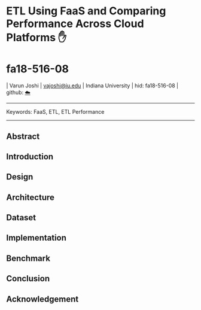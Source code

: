 # ETL Using FaaS and Comparing Performance Across Cloud Platforms :hand:
# fa18-516-08

| Varun Joshi | vajoshi@iu.edu | Indiana University | hid: fa18-516-08 | github:
[:cloud:](https://github.com/cloudmesh-community/fa18-516-08/blob/master/project-paper/report.md)

---

Keywords: FaaS, ETL, ETL Performance

---

## Abstract

## Introduction

## Design

## Architecture

## Dataset

## Implementation

## Benchmark

## Conclusion

## Acknowledgement

